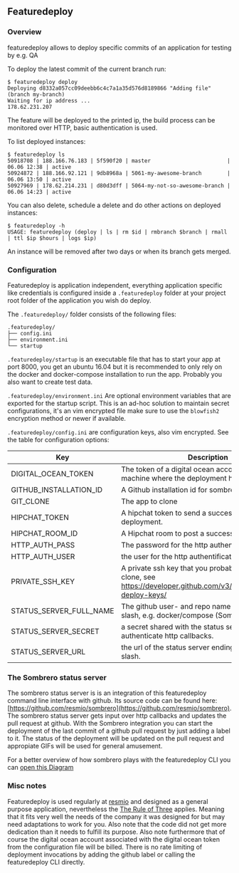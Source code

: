 
## Featuredeploy

### Overview
featuredeploy allows to deploy specific commits of an application for testing by e.g. QA

To deploy the latest commit of the current branch run:
```
$ featuredeploy deploy
Deploying d8332a057cc09deebb6c4c7a1a35d576d8189866 "Adding file" (branch my-branch)
Waiting for ip address ...
178.62.231.207
```

The feature will be deployed to the printed ip, the build process can be monitored over HTTP, basic authentication is used.

To list deployed instances:
```
$ featuredeploy ls
50918708 | 188.166.76.183 | 5f590f20 | master                        | 06.06 12:38 | active
50924872 | 188.166.92.121 | 9db8968a | 5061-my-awesome-branch        | 06.06 13:50 | active
50927969 | 178.62.214.231 | d80d3dff | 5064-my-not-so-awesome-branch | 06.06 14:23 | active
```
You can also delete, schedule a delete and do other actions on deployed instances:
```
$ featuredeploy -h
USAGE: featuredeploy (deploy | ls | rm $id | rmbranch $branch | rmall | ttl $ip $hours | logs $ip)
```
An instance will be removed after two days or when its branch gets merged.

### Configuration
Featuredeploy is application independent, everything application specific like credentials is configured inside a `.featuredeploy` folder at your project root folder of the application you wish do deploy.

The `.featuredeploy/` folder consists of the following files:
```
.featuredeploy/
├── config.ini
├── environment.ini
└── startup
```

`.featuredeploy/startup` is an executable file that has to start your app at port 8000, you get an ubuntu 16.04 but it is recommended to only rely on the docker and docker-compose installation to run the app. Probably you also want to create test data.

`.featuredeploy/environment.ini`
Are optional environment variables that are exported for the startup script. This is an ad-hoc solution to maintain secret configurations, it's an vim encrypted file make sure to use the `blowfish2` encryption method or newer if available.

`.featuredeploy/config.ini` are configuration keys, also vim encrypted. See the table for configuration options:

| Key | Description |
| --- | --- |
|DIGITAL_OCEAN_TOKEN| The token of a digital ocean account to start the machine where the deployment happens.|
|GITHUB_INSTALLATION_ID| A Github installation id for sombrero. |
|GIT_CLONE| The app to clone| Where to clone your app from. |
|HIPCHAT_TOKEN| A hipchat token to send a success message after deployment.|
|HIPCHAT_ROOM_ID|A Hipchat room to post a success message.|
|HTTP_AUTH_PASS| The password for the http authentification.|
|HTTP_AUTH_USER | the user for the http authentification.|
|PRIVATE_SSH_KEY| A private ssh key that you probably need for the git clone, see https://developer.github.com/v3/guides/managing-deploy-keys/ |
|STATUS_SERVER_FULL_NAME| The github user- and repo name separated by a slash, e.g. docker/compose (Sombrero needs that) |
|STATUS_SERVER_SECRET|a secret shared with the status server to authenticate http callbacks. |
|STATUS_SERVER_URL| the url of the status server ending with a trailing slash. |


### The Sombrero status server
The sombrero status server is is an integration of this featuredeploy command line interface with github.
Its source code can be found here: [https://github.com/resmio/sombrero](https://github.com/resmio/sombrero).
The sombrero status server gets input over http callbacks and updates the pull request at github.
With the Sombrero integration you can start the deployment of the last commit of a github pull request by just adding a label to it.
The status of the deployment will be updated on the pull request and appropiate GIFs will be used for general amusement.

For a better overview of how sombrero plays with the featuredeploy CLI you can [open this Diagram](https://www.draw.io/?lightbox=1&highlight=0000ff&edit=_blank&layers=1&nav=1#R5VlLc5swEP41HJ0BZGN89CtpZtJpJj60PcqwBrUYuUL4kV9fCYRBxjg4sZNpk0MirVYraffbT4tioPFye8fwKvxKfYgM2%2FS3BpoYtm11kSn%2BSMkul%2FT7bi4IGPGVUimYkWdQQjUvSIkPiabIKY04WelCj8YxeFyTYcboRldb0EhfdYUDqAlmHo7q0u%2FE52EudXtmKf8CJAiLlS1Tjcyx9ztgNI3VeoaNFtlPPrzEhS2ln4TYp5uKCE0NNGaU8ry13I4hkr4t3JbPu20Y3e%2BbQcxbTXDUPviuODv4whWqSxkPaUBjHE1L6Sg7H0gLpuiFfBmJpiWav4DznYomTjkVotLCA6UrpZevKRdq3LYSJTRlntLqKiBgFoDS6u1dJqAIdAmc7YQKgwhzstatY4WJYK%2Bnpg4Zw7uKwoqSmCcVy49SIBQUvFGBUgVuu3%2Fg4%2FP0RSPfQdGrHKUUZXFriOEgN7%2FGUaqOPF2DPAIaGrYTCV%2BNfLIWzUA2IzzPshX7MoZqXKxRUTkxi8GSrpvnHWCJw5brEGGQkGc8zxQkepSzhXZvZPQmQoIjEsRCEMFCzl0D40Rk5lCJl8T3MxRmOxrt821MI8qyVYuMK%2FYjLcDWOMIbah9lOmoIdI6DS1kyb5yBjbTAdhVCz4NfDS%2Bdwo4y27EHugm6WCQiA3QMnYuabg00d4SH6bwWwzLbZfw2IeEwW%2BEsKTeC%2FfXwNiZyLQiNjrVNPV0sV%2FU3JRNbRcDCCgs7ZrOnNUedyiX3knwIW8J%2FSPGN5SLV%2F6nU2nKlnPMIjIijAFNzX8efFyHLGlr3uVOwW%2FcgDDlfq1llJM5l3cN1UPeyLFqYryTE0OOExsdZNF35mIO8jkL5%2B%2FHpMzCi%2BwIjmgM9cy9Ch9YBGR7A6yJk2KvFfkaXcwaMXoIOj7i7lqqt6XBfTbwLHVq181%2BEDnsVMrx%2B4dg3aoVjA5JbQ7W1A%2B0GVmkozsYMMlrJB%2BbsREX2lFVipwu4%2F5mMTqeNICPX6r2NgArKQVdgHNR03TQAw4dVRHctyvVKfJ0%2FqfyOHMkwd1TchG0zC91%2BtLDCTuLp2iwglURs2a4yJLsfxhBvrZbaMkS%2FhoNbQQEpAz3iVY54uG8ZpY%2B%2Bq7rOe95V6BootaoYzWB5XSS6l0fi6x45HD2UDnrhkcO5bnlu1b9XTz1yTBmjrPXjxiz1PEiS1voTSDiju8%2FxDIJOpnzHvLEPnyvedutudTPFZ6V9hUvYrWFqQgLCsdT55gGOj8T%2BPk44jgVc%2FhEOdszrcbDolk%2FVuf%2FL%2Fweg6V8%3D)

### Misc notes
Featuredeploy is used regularly at [resmio](https://resmio.com/) and designed as a general purpose application, nevertheless the [The Rule of Three](https://blog.codinghorror.com/rule-of-three/) applies.
Meaning that it fits very well the needs of the company it was designed for but may need adaptations to work for you. Also note that the code did not get more dedication than it needs to fulfill its purpose. Also note furthermore that of course the digital ocean account associated with the digital ocean token from the configuration file will be billed. There is no rate limiting of deployment invocations by adding the github label or calling the featuredeploy CLI directly.
